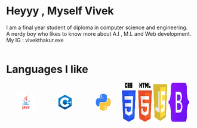 <h1>Heyyy ,  Myself Vivek</h1> 
<p>I am a final year student of diploma in computer science and engineering.         
<br>A nerdy boy who likes to know more about A.I , M.L and Web development.
<br> My IG : vivekthakur.exe</p>
<div style="display:flex"></div>
<h1> Languages I like </h1>
<div style="display:flex">
<img src="java.png" width="45px" style="padding:30px">
<img src="cpp.png" width="45px" style="padding:30px">
<img src="py.png" width="40px" style="padding:30px">
<img src="Daco.png" width="80px">
<img src="js.png" width="45px">
<img src="Bootstrap_logo.svg.png" width="55px">
</div>
